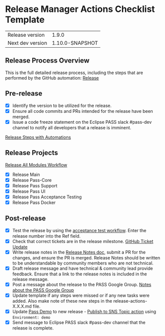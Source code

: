 # Release Manager Actions Checklist Template

|  |                 |
| --- |-----------------|
| Release version | 1.9.0           |
| Next dev version | 1.10.0-SNAPSHOT |

## Release Process Overview
This is the full detailed release process, including the steps that are performed by the GitHub automation: [Release](../dev/release.md)

## Pre-release

- [x] Identify the version to be utilized for the release.
- [x] Ensure all code commits and PRs intended for the release have been merged.
- [x] Issue a code freeze statement on the Eclipse PASS slack #pass-dev channel to notify all developers that a release is imminent.

[Release Steps with Automations](../dev/release-steps-with-automations.md)

## Release Projects

[Release All Modules Workflow](https://github.com/eclipse-pass/main/actions/workflows/pass-complete-release.yml)

- [x] Release Main
- [x] Release Pass-Core
- [x] Release Pass Support
- [x] Release Pass UI
- [x] Release Pass Acceptance Testing
- [x] Release Pass Docker

## Post-release

- [x] Test the release by using the [acceptance test workflow](https://github.com/eclipse-pass/pass-acceptance-testing/actions/workflows/test.yml). Enter the release number into the Ref field.
- [x] Check that correct tickets are in the release milestone. [GitHub Ticket Update](../dev/release.md#update-release-notes)
- [x] Write release notes in the [Release Notes doc](../release-notes.md), submit a PR for the changes, and ensure the PR is merged. Release Notes should be written to be understandable by community members who are not technical.
- [x] Draft release message and have technical & community lead provide feedback. Ensure that a link to the release notes is included in the release message.
- [x] Post a message about the release to the PASS Google Group.  [Notes about the PASS Google Group](../dev/release.md#process)
- [x] Update template if any steps were missed or if any new tasks were added. Also make note of these new steps in the release-actions-X.X.X.md file.
- [x] Update [Pass Demo](https://demo.eclipse-pass.org) to new release - [Publish to SNS Topic action](https://github.com/eclipse-pass/main/actions/workflows/deployToAWS.yml) using `Environment: demo`
- [x] Send message to Eclipse PASS slack #pass-dev channel that the release is complete.
